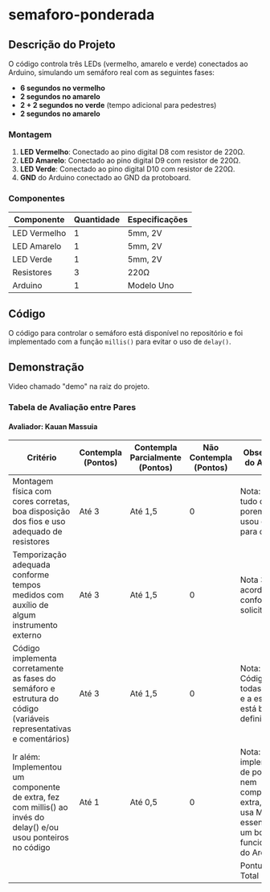 # semaforo-ponderada

## Descrição do Projeto

O código controla três LEDs (vermelho, amarelo e verde) conectados ao Arduino, simulando um semáforo real com as seguintes fases:
- **6 segundos no vermelho**
- **2 segundos no amarelo**
- **2 + 2 segundos no verde** (tempo adicional para pedestres)
- **2 segundos no amarelo**

### Montagem

1. **LED Vermelho**: Conectado ao pino digital D8 com resistor de 220Ω.
2. **LED Amarelo**: Conectado ao pino digital D9 com resistor de 220Ω.
3. **LED Verde**: Conectado ao pino digital D10 com resistor de 220Ω.
4. **GND** do Arduino conectado ao GND da protoboard.

### Componentes

| Componente  | Quantidade | Especificações           |
|-------------|------------|--------------------------|
| LED Vermelho | 1         | 5mm, 2V                 |
| LED Amarelo  | 1         | 5mm, 2V                 |
| LED Verde    | 1         | 5mm, 2V                 |
| Resistores   | 3         | 220Ω                    |
| Arduino      | 1         | Modelo Uno    |

## Código

O código para controlar o semáforo está disponível no repositório e foi implementado com a função `millis()` para evitar o uso de `delay()`.

## Demonstração

Video chamado "demo" na raiz do projeto.


### Tabela de Avaliação entre Pares
#### Avaliador: Kauan Massuia
|Critério|	Contempla (Pontos)|	Contempla Parcialmente (Pontos)	|Não Contempla (Pontos)	|Observações do Avaliador|
|-|-|-|-|-|
|Montagem física com cores corretas, boa disposição dos fios e uso adequado de resistores	|Até 3	|Até 1,5	| 0 | Nota: 2.9, Esta tudo correto porem nao usou o fio ideal para o positivo. |
|Temporização adequada conforme tempos medidos com auxílio de algum instrumento externo	|Até 3	|Até 1,5	|0 | Nota 3. De acordo conforme o solicitado.|
|Código implementa corretamente as fases do semáforo e estrutura do código (variáveis representativas e comentários) |	Até 3|	Até 1,5 |	0 | Nota: 3. Código possui todas as fases e a estrutura está bem definida.|
|Ir além: Implementou um componente de extra, fez com millis() ao invés do delay() e/ou usou ponteiros no código |	Até 1 |	Até 0,5 |	0 | Nota: 0.5 Sem implementação de ponteiros e nem componente extra, porém usa Milis que é essencial para um bom funcionamento do Arduino|
| | | | |Pontuação Total|
